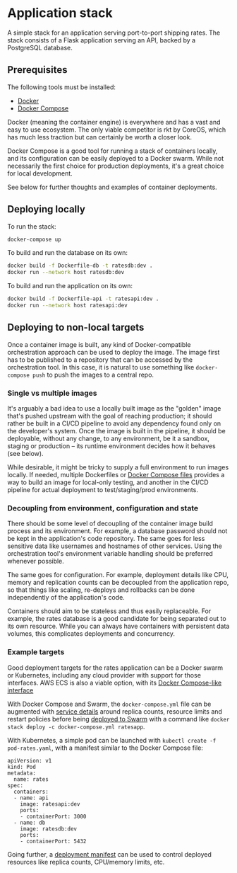 # Application stack

A simple stack for an application serving port-to-port shipping rates. The
stack consists of a Flask application serving an API, backed by a PostgreSQL
database.

## Prerequisites

The following tools must be installed:

* [Docker](https://docs.docker.com/install/)
* [Docker Compose](https://docs.docker.com/compose/install/#install-compose)

Docker (meaning the container engine) is everywhere and has a vast and easy
to use ecosystem. The only viable competitor is rkt by CoreOS, which has much
less traction but can certainly be worth a closer look.

Docker Compose is a good tool for running a stack of containers locally, and
its configuration can be easily deployed to a Docker swarm. While not
necessarily the first choice for production deployments, it's a great choice
for local development.

See below for further thoughts and examples of container deployments.

## Deploying locally

To run the stack:

``` sh
docker-compose up
```

To build and run the database on its own:

``` sh
docker build -f Dockerfile-db -t ratesdb:dev .
docker run --network host ratesdb:dev
```

To build and run the application on its own:

``` sh
docker build -f Dockerfile-api -t ratesapi:dev .
docker run --network host ratesapi:dev
```

## Deploying to non-local targets

Once a container image is built, any kind of Docker-compatible orchestration
approach can be used to deploy the image. The image first has to be published
to a repository that can be accessed by the orchestration tool. In this case,
it is natural to use something like `docker-compose push` to push the images
to a central repo.

### Single vs multiple images

It's arguably a bad idea to use a locally built image as the "golden" image
that's pushed upstream with the goal of reaching production; it should rather
be built in a CI/CD pipeline to avoid any dependency found only on the
developer's system. Once the image is built in the pipeline, it should be
deployable, without any change, to any environment, be it a sandbox, staging
or production – its runtime environment decides how it behaves (see below).

While desirable, it might be tricky to supply a full environment to run
images locally. If needed, multiple Dockerfiles or [Docker Compose
files](https://docs.docker.com/compose/extends/#example-use-case) provides a
way to build an image for local-only testing, and another in the CI/CD
pipeline for actual deployment to test/staging/prod environments.

### Decoupling from environment, configuration and state

There should be some level of decoupling of the container image build process
and its environment. For example, a database password should not be kept in
the application's code repository. The same goes for less sensitive data like
usernames and hostnames of other services. Using the orchestration tool's
environment variable handling should be preferred whenever possible.

The same goes for configuration. For example, deployment details like CPU,
memory and replication counts can be decoupled from the application repo, so
that things like scaling, re-deploys and rollbacks can be done independently
of the application's code.

Containers should aim to be stateless and thus easily replaceable. For
example, the rates database is a good candidate for being separated out to
its own resource. While you can always have containers with persistent data
volumes, this complicates deployments and concurrency.

### Example targets

Good deployment targets for the rates application can be a Docker swarm or
Kubernetes, including any cloud provider with support for those interfaces.
AWS ECS is also a viable option, with its [Docker Compose-like
interface](https://docs.aws.amazon.com/AmazonECS/latest/developerguide/cmd-ecs-cli-compose.html)

With Docker Compose and Swarm, the `docker-compose.yml` file can be augmented
with [service
details](https://docs.docker.com/get-started/part5/#add-a-new-service-and-redeploy)
around replica counts, resource limits and restart policies before being
[deployed to
Swarm](https://docs.docker.com/engine/swarm/stack-deploy/#deploy-the-stack-to-the-swarm)
with a command like `docker stack deploy -c docker-compose.yml ratesapp`.

With Kubernetes, a simple pod can be launched with `kubectl create -f pod-rates.yaml`, with a manifest similar to the Docker Compose file:

``` text
apiVersion: v1
kind: Pod
metadata:
  name: rates
spec:
  containers:
  - name: api
    image: ratesapi:dev
    ports:
    - containerPort: 3000
  - name: db
    image: ratesdb:dev
    ports:
    - containerPort: 5432
```

Going further, a [deployment
manifest](https://kubernetes.io/docs/concepts/workloads/controllers/deployment/#creating-a-deployment)
can be used to control deployed resources like replica counts, CPU/memory
limits, etc.